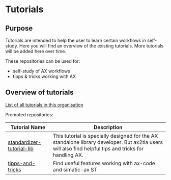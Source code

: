 # Tutorials

## Purpose

Tutorials are intended to help the user to learn certain workflows in self-study. Here you will find an overview of the existing tutorials. More tutorials will be added here over time.

These repositories can be used for:

- self-study of AX workflows
- tipps & tricks working with AX

## Overview of tutorials

[List of all tutorials in this organisation](https://github.com/search?q=topic%3Atutorials+org%3Asimatic-ax+fork%3Atrue&type=repositories)

Promoted repositories:

| Tutorial Name | Description |
|-|-|
| [standardizer-tutorial-lib](https://github.com/simatic-ax/standardizer-tutorial-lib)   | This tutorial is specially designed for the AX standalone library developer. But ax2tia users will also find helpful tips and tricks for handling AX. |
| [tipps-and-tricks](https://github.com/simatic-ax/tipps_and_tricks)   | Find useful features working with ax-code and simatic-ax ST |
